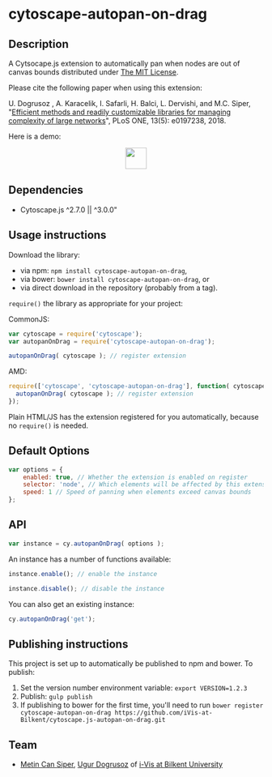 cytoscape-autopan-on-drag
================================================================================

## Description

A Cytsocape.js extension to automatically pan when nodes are out of canvas bounds distributed under [The MIT License](https://opensource.org/licenses/MIT).

Please cite the following paper when using this extension:

U. Dogrusoz , A. Karacelik, I. Safarli, H. Balci, L. Dervishi, and M.C. Siper, "[Efficient methods and readily customizable libraries for managing complexity of large networks](https://doi.org/10.1371/journal.pone.0197238)", PLoS ONE, 13(5): e0197238, 2018.

Here is a demo:
<p align="center">
<a href="https://raw.githack.com/iVis-at-Bilkent/cytoscape.js-autopan-on-drag/unstable/demo.html"><img src="https://www.cs.bilkent.edu.tr/~ivis/images/demo1.png" height=42px></a>
</p>

## Dependencies

 * Cytoscape.js ^2.7.0 || ^3.0.0"

## Usage instructions

Download the library:
 * via npm: `npm install cytoscape-autopan-on-drag`,
 * via bower: `bower install cytoscape-autopan-on-drag`, or
 * via direct download in the repository (probably from a tag).

`require()` the library as appropriate for your project:

CommonJS:
```js
var cytoscape = require('cytoscape');
var autopanOnDrag = require('cytoscape-autopan-on-drag');

autopanOnDrag( cytoscape ); // register extension
```

AMD:
```js
require(['cytoscape', 'cytoscape-autopan-on-drag'], function( cytoscape, autopanOnDrag ){
  autopanOnDrag( cytoscape ); // register extension
});
```

Plain HTML/JS has the extension registered for you automatically, because no `require()` is needed.

## Default Options

```js
var options = {
    enabled: true, // Whether the extension is enabled on register
    selector: 'node', // Which elements will be affected by this extension
    speed: 1 // Speed of panning when elements exceed canvas bounds
};
```

## API

```js
var instance = cy.autopanOnDrag( options );
```

An instance has a number of functions available:

```js
instance.enable(); // enable the instance

instance.disable(); // disable the instance
```

You can also get an existing instance:

```js
cy.autopanOnDrag('get');
```


## Publishing instructions

This project is set up to automatically be published to npm and bower.  To publish:

1. Set the version number environment variable: `export VERSION=1.2.3`
1. Publish: `gulp publish`
1. If publishing to bower for the first time, you'll need to run `bower register cytoscape-autopan-on-drag https://github.com/iVis-at-Bilkent/cytoscape.js-autopan-on-drag.git`

## Team

  * [Metin Can Siper](https://github.com/metincansiper), [Ugur Dogrusoz](https://github.com/ugurdogrusoz) of [i-Vis at Bilkent University](http://www.cs.bilkent.edu.tr/~ivis)
